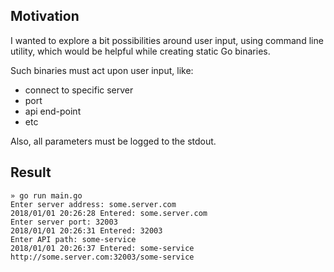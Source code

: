 ## Motivation
I wanted to explore a bit possibilities around user input, using command line utility, which would be helpful while creating static Go binaries.

Such binaries must act upon user input, like:
* connect to specific server
* port
* api end-point
* etc

Also, all parameters must be logged to the stdout.

## Result
```golang
» go run main.go
Enter server address: some.server.com
2018/01/01 20:26:28 Entered: some.server.com
Enter server port: 32003
2018/01/01 20:26:31 Entered: 32003
Enter API path: some-service
2018/01/01 20:26:37 Entered: some-service
http://some.server.com:32003/some-service
```
